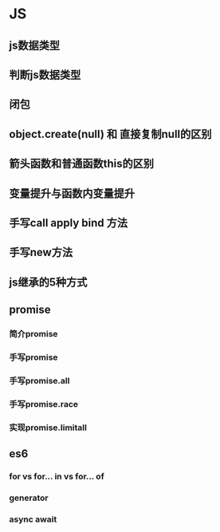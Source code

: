 # JS 
## js数据类型
## 判断js数据类型
## 闭包
## object.create(null) 和 直接复制null的区别
## 箭头函数和普通函数this的区别
## 变量提升与函数内变量提升
## 手写call apply bind 方法
## 手写new方法
## js继承的5种方式
## promise
### 简介promise
### 手写promise
### 手写promise.all
### 手写promise.race
### 实现promise.limitall
## es6
### for vs for... in  vs for... of
### generator 
### async await
 